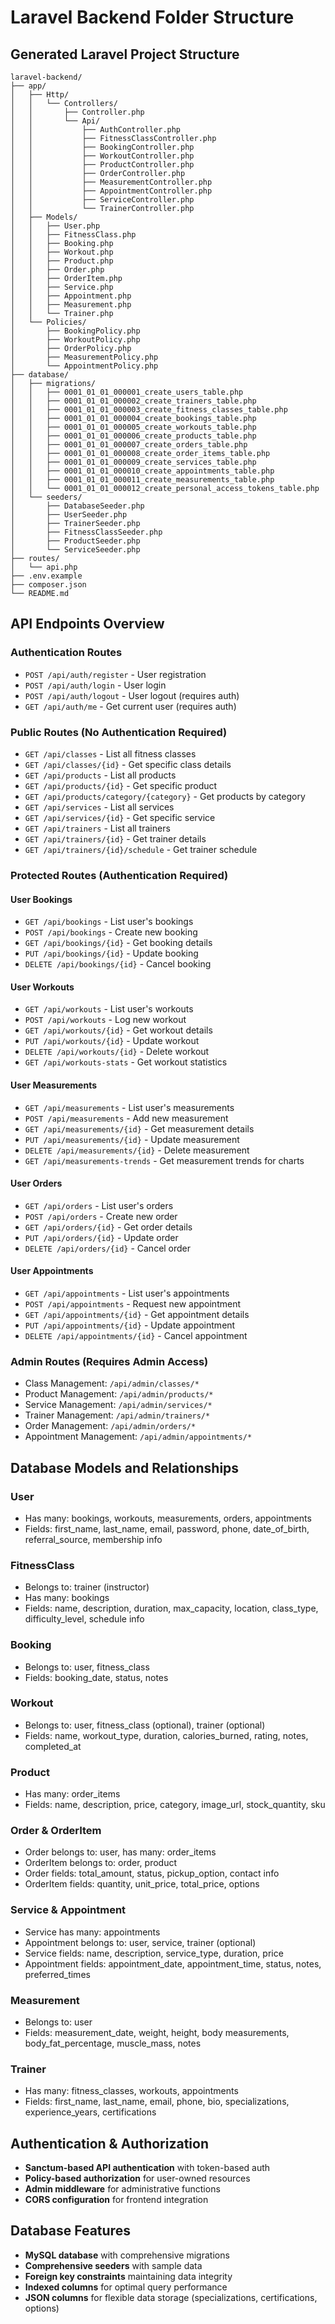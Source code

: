 # Laravel Backend Folder Structure

## Generated Laravel Project Structure

```
laravel-backend/
├── app/
│   ├── Http/
│   │   └── Controllers/
│   │       ├── Controller.php
│   │       └── Api/
│   │           ├── AuthController.php
│   │           ├── FitnessClassController.php
│   │           ├── BookingController.php
│   │           ├── WorkoutController.php
│   │           ├── ProductController.php
│   │           ├── OrderController.php
│   │           ├── MeasurementController.php
│   │           ├── AppointmentController.php
│   │           ├── ServiceController.php
│   │           └── TrainerController.php
│   ├── Models/
│   │   ├── User.php
│   │   ├── FitnessClass.php
│   │   ├── Booking.php
│   │   ├── Workout.php
│   │   ├── Product.php
│   │   ├── Order.php
│   │   ├── OrderItem.php
│   │   ├── Service.php
│   │   ├── Appointment.php
│   │   ├── Measurement.php
│   │   └── Trainer.php
│   └── Policies/
│       ├── BookingPolicy.php
│       ├── WorkoutPolicy.php
│       ├── OrderPolicy.php
│       ├── MeasurementPolicy.php
│       └── AppointmentPolicy.php
├── database/
│   ├── migrations/
│   │   ├── 0001_01_01_000001_create_users_table.php
│   │   ├── 0001_01_01_000002_create_trainers_table.php
│   │   ├── 0001_01_01_000003_create_fitness_classes_table.php
│   │   ├── 0001_01_01_000004_create_bookings_table.php
│   │   ├── 0001_01_01_000005_create_workouts_table.php
│   │   ├── 0001_01_01_000006_create_products_table.php
│   │   ├── 0001_01_01_000007_create_orders_table.php
│   │   ├── 0001_01_01_000008_create_order_items_table.php
│   │   ├── 0001_01_01_000009_create_services_table.php
│   │   ├── 0001_01_01_000010_create_appointments_table.php
│   │   ├── 0001_01_01_000011_create_measurements_table.php
│   │   └── 0001_01_01_000012_create_personal_access_tokens_table.php
│   └── seeders/
│       ├── DatabaseSeeder.php
│       ├── UserSeeder.php
│       ├── TrainerSeeder.php
│       ├── FitnessClassSeeder.php
│       ├── ProductSeeder.php
│       └── ServiceSeeder.php
├── routes/
│   └── api.php
├── .env.example
├── composer.json
└── README.md
```

## API Endpoints Overview

### Authentication Routes
- `POST /api/auth/register` - User registration
- `POST /api/auth/login` - User login
- `POST /api/auth/logout` - User logout (requires auth)
- `GET /api/auth/me` - Get current user (requires auth)

### Public Routes (No Authentication Required)
- `GET /api/classes` - List all fitness classes
- `GET /api/classes/{id}` - Get specific class details
- `GET /api/products` - List all products
- `GET /api/products/{id}` - Get specific product
- `GET /api/products/category/{category}` - Get products by category
- `GET /api/services` - List all services
- `GET /api/services/{id}` - Get specific service
- `GET /api/trainers` - List all trainers
- `GET /api/trainers/{id}` - Get trainer details
- `GET /api/trainers/{id}/schedule` - Get trainer schedule

### Protected Routes (Authentication Required)

#### User Bookings
- `GET /api/bookings` - List user's bookings
- `POST /api/bookings` - Create new booking
- `GET /api/bookings/{id}` - Get booking details
- `PUT /api/bookings/{id}` - Update booking
- `DELETE /api/bookings/{id}` - Cancel booking

#### User Workouts
- `GET /api/workouts` - List user's workouts
- `POST /api/workouts` - Log new workout
- `GET /api/workouts/{id}` - Get workout details
- `PUT /api/workouts/{id}` - Update workout
- `DELETE /api/workouts/{id}` - Delete workout
- `GET /api/workouts-stats` - Get workout statistics

#### User Measurements
- `GET /api/measurements` - List user's measurements
- `POST /api/measurements` - Add new measurement
- `GET /api/measurements/{id}` - Get measurement details
- `PUT /api/measurements/{id}` - Update measurement
- `DELETE /api/measurements/{id}` - Delete measurement
- `GET /api/measurements-trends` - Get measurement trends for charts

#### User Orders
- `GET /api/orders` - List user's orders
- `POST /api/orders` - Create new order
- `GET /api/orders/{id}` - Get order details
- `PUT /api/orders/{id}` - Update order
- `DELETE /api/orders/{id}` - Cancel order

#### User Appointments
- `GET /api/appointments` - List user's appointments
- `POST /api/appointments` - Request new appointment
- `GET /api/appointments/{id}` - Get appointment details
- `PUT /api/appointments/{id}` - Update appointment
- `DELETE /api/appointments/{id}` - Cancel appointment

### Admin Routes (Requires Admin Access)
- Class Management: `/api/admin/classes/*`
- Product Management: `/api/admin/products/*`
- Service Management: `/api/admin/services/*`
- Trainer Management: `/api/admin/trainers/*`
- Order Management: `/api/admin/orders/*`
- Appointment Management: `/api/admin/appointments/*`

## Database Models and Relationships

### User
- Has many: bookings, workouts, measurements, orders, appointments
- Fields: first_name, last_name, email, password, phone, date_of_birth, referral_source, membership info

### FitnessClass
- Belongs to: trainer (instructor)
- Has many: bookings
- Fields: name, description, duration, max_capacity, location, class_type, difficulty_level, schedule info

### Booking
- Belongs to: user, fitness_class
- Fields: booking_date, status, notes

### Workout
- Belongs to: user, fitness_class (optional), trainer (optional)
- Fields: name, workout_type, duration, calories_burned, rating, notes, completed_at

### Product
- Has many: order_items
- Fields: name, description, price, category, image_url, stock_quantity, sku

### Order & OrderItem
- Order belongs to: user, has many: order_items
- OrderItem belongs to: order, product
- Order fields: total_amount, status, pickup_option, contact info
- OrderItem fields: quantity, unit_price, total_price, options

### Service & Appointment
- Service has many: appointments
- Appointment belongs to: user, service, trainer (optional)
- Service fields: name, description, service_type, duration, price
- Appointment fields: appointment_date, appointment_time, status, notes, preferred_times

### Measurement
- Belongs to: user
- Fields: measurement_date, weight, height, body measurements, body_fat_percentage, muscle_mass, notes

### Trainer
- Has many: fitness_classes, workouts, appointments
- Fields: first_name, last_name, email, phone, bio, specializations, experience_years, certifications

## Authentication & Authorization

- **Sanctum-based API authentication** with token-based auth
- **Policy-based authorization** for user-owned resources
- **Admin middleware** for administrative functions
- **CORS configuration** for frontend integration

## Database Features

- **MySQL database** with comprehensive migrations
- **Comprehensive seeders** with sample data
- **Foreign key constraints** maintaining data integrity
- **Indexed columns** for optimal query performance
- **JSON columns** for flexible data storage (specializations, certifications, options)
